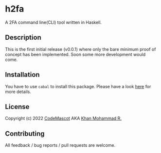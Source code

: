 # h2fa
A 2FA command line(CLI) tool written in Haskell.

## Description
This is the first initial release (v0.0.1) where only the bare minimum proof of concept has been implemented. Soon some more development would come.

## Installation
You have to use `cabal` to install this package. Please have a look [here](https://www.haskell.org/cabal/) for more details.

## License
Copyright (c) 2022 [CodeMascot](https://www.codemascot.com/) AKA [Khan Mohammad R.](https://www.codemascot.com/)

## Contributing
All feedback / bug reports / pull requests are welcome.
